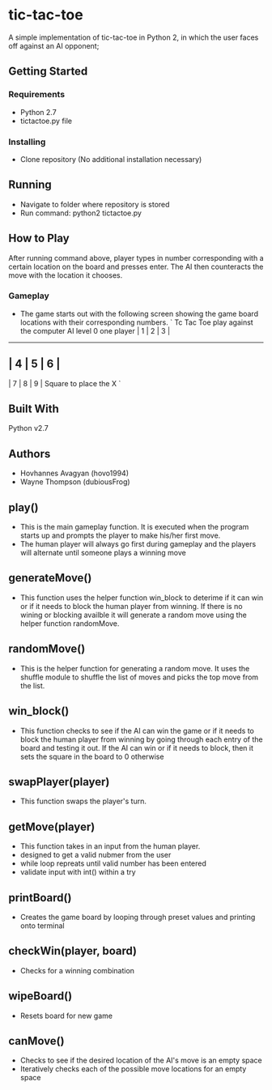 # tic-tac-toe
A simple implementation of tic-tac-toe in Python 2, in which the user faces off against an AI opponent;

## Getting Started
### Requirements
- Python 2.7
- tictactoe.py file

### Installing
- Clone repository (No additional installation necessary)

## Running
- Navigate to folder where repository is stored
- Run command: python2 tictactoe.py

## How to Play
After running command above, player types in number corresponding with a certain location on the board and presses enter. The AI then counteracts the move with the location it chooses.
### Gameplay
- The game starts out with the following screen showing the game board locations with their corresponding numbers.
`
Tc Tac Toe
play against the computer AI level 0
one player
| 1 | 2 | 3 |
-------------
| 4 | 5 | 6 |
-------------
| 7 | 8 | 9 |
Square to place the X 
`

## Built With
Python v2.7

## Authors
- Hovhannes Avagyan (hovo1994)
- Wayne Thompson (dubiousFrog)

## play()
- This is the main gameplay function. It is executed when the program starts up and prompts the player to make his/her first move. 
- The human player will always go first during gameplay and the players will alternate until someone plays a winning move

## generateMove()
- This function uses the helper function win_block to deterime if it can win or if it needs to block the human player from winning. If there is no wining or blocking availble it will generate a random move using the helper function randomMove.

## randomMove()
- This is the helper function for generating a random move. It uses the shuffle module to shuffle the list of moves and picks the top move from the list.

## win_block()
- This function checks to see if the AI can win the game or if it needs to block the human player from winning by going through each entry of the board and testing it out. If the AI can win or if it needs to block, then it sets the square in the board to 0 otherwise 

## swapPlayer(player)
- This function swaps the player's turn.

## getMove(player)
- This function takes in an input from the human player.
- designed to get a valid nubmer from the user
- while loop repreats until valid number has been entered
- validate input with int() within a try 

## printBoard()
- Creates the game board by looping through preset values and printing onto terminal

## checkWin(player, board)
- Checks for a winning combination

## wipeBoard()
- Resets board for new game

## canMove()
- Checks to see if the desired location of the AI's move is an empty space
- Iteratively checks each of the possible move locations for an empty space